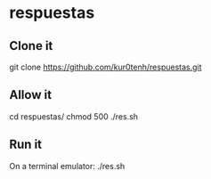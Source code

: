 # respuestas

## Clone it
git clone https://github.com/kur0tenh/respuestas.git

## Allow it
cd respuestas/
chmod 500 ./res.sh

## Run it
On a terminal emulator:
  ./res.sh
